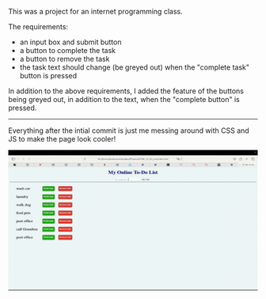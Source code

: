 This was a project for an internet programming class.

The requirements:
- an input box and submit button
- a button to complete the task
- a button to remove the task
- the task text should change (be greyed out) when the "complete task" button is pressed

In addition to the above requirements, I added the feature of the buttons being greyed out, in addition to the text, when the "complete button" is pressed.

<hr>

Everything after the intial commit is just me messing around with CSS and JS to make the page look cooler!

![Demo of project](demo.gif)

